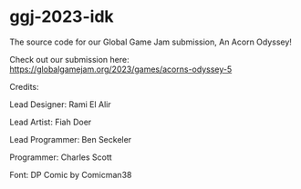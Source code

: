 # ggj-2023-idk
The source code for our Global Game Jam submission, An Acorn Odyssey!

Check out our submission here: https://globalgamejam.org/2023/games/acorns-odyssey-5

Credits:

Lead Designer: Rami El Alir

Lead Artist: Fiah Doer

Lead Programmer: Ben Seckeler

Programmer: Charles Scott

Font: DP Comic by Comicman38
